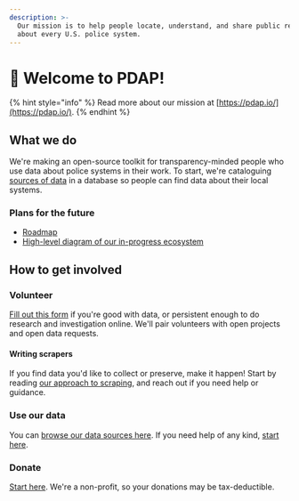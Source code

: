 ```yaml
---
description: >-
  Our mission is to help people locate, understand, and share public records
  about every U.S. police system.
---
```


# 👋 Welcome to PDAP!

{% hint style="info" %}
Read more about our mission at [https://pdap.io/](https://pdap.io/).
{% endhint %}

## What we do

We're making an open-source toolkit for transparency-minded people who use data about police systems in their work. To start, we're cataloguing [sources of data](activities/data-sources/) in a database so people can find data about their local systems.

### Plans for the future

* [Roadmap](https://github.com/orgs/Police-Data-Accessibility-Project/projects/24https:/github.com/orgs/Police-Data-Accessibility-Project/projects/24)
* [High-level diagram of our in-progress ecosystem](https://www.figma.com/file/19axhLZb0ejtlOWSFZcNAc/High-level-technical-diagram?type=whiteboard\&node-id=0%3A1\&t=Q51wVP3gfK4aSlED-1)

## How to get involved

### Volunteer

[Fill out this form](https://airtable.com/shrBSE6cnuvLQtJF1) if you're good with data, or persistent enough to do research and investigation online. We'll pair volunteers with open projects and open data requests.

#### Writing scrapers

If you find data you'd like to collect or preserve, make it happen! Start by reading [our approach to scraping](activities/data-scraping/our-approach-to-scraping.md), and reach out if you need help or guidance.

### Use our data

You can [browse our data sources here](activities/data-sources/explore-data-sources.md). If you need help of any kind, [start here](activities/data-sources/request-data.md).

### Donate

[Start here](https://pdap.io/contribute.html). We're a non-profit, so your donations may be tax-deductible.
